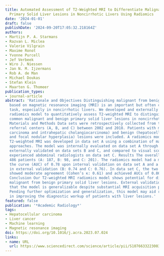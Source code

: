 ```yaml
---
title: Automated Assessment of T2-Weighted MRI to Differentiate Malignant and Benign
  Primary Solid Liver Lesions in Noncirrhotic Livers Using Radiomics
date: '2024-01-01'
draft: false
publishDate: '2024-09-20T17:05:32.218164Z'
authors:
- Martijn P. A. Starmans
- Razvan L. Miclea
- Valerie Vilgrain
- Maxime Ronot
- Yvonne Purcell
- Jef Verbeek
- Wiro J. Niessen
- Jan N. M. Ijzermans
- Rob A. de Man
- Michael Doukas
- Stefan Klein
- Maarten G. Thomeer
publication_types:
- journal-article
abstract: 'Rationale and Objectives Distinguishing malignant from benign liver lesions
  based on magnetic resonance imaging (MRI) is an important but often challenging
  task, especially in noncirrhotic livers. We developed and externally validated a
  radiomics model to quantitatively assess T2-weighted MRI to distinguish the most
  common malignant and benign primary solid liver lesions in noncirrhotic livers.
  Materials and Methods Data sets were retrospectively collected from three tertiary
  referral centers (A, B, and C) between 2002 and 2018. Patients with malignant (hepatocellular
  carcinoma and intrahepatic cholangiocarcinoma) and benign (hepatocellular adenoma
  and focal nodular hyperplasia) lesions were included. A radiomics model based on
  T2-weighted MRI was developed in data set A using a combination of machine learning
  approaches. The model was internally evaluated on data set A through cross-validation,
  externally validated on data sets B and C, and compared to visual scoring of two
  experienced abdominal radiologists on data set C. Results The overall data set included
  486 patients (A: 187, B: 98, and C: 201). The radiomics model had a mean area under
  the curve (AUC) of 0.78 upon internal validation on data set A and a similar AUC
  in external validation (B: 0.74 and C: 0.76). In data set C, the two radiologists
  showed moderate agreement (Cohen’s κ: 0.61) and achieved AUCs of 0.86 and 0.82.
  Conclusion Our T2-weighted MRI radiomics model shows potential for distinguishing
  malignant from benign primary solid liver lesions. External validation indicated
  that the model is generalizable despite substantial MRI acquisition protocol differences.
  Pending further optimization and generalization, this model may aid radiologists
  in improving the diagnostic workup of patients with liver lesions.'
featured: false
publication: '*Academic Radiology*'
tags:
- Hepatocellular carcinoma
- Liver cancer
- Machine learning
- Magnetic resonance imaging
doi: https://doi.org/10.1016/j.acra.2023.07.024
links:
- name: URL
  url: https://www.sciencedirect.com/science/article/pii/S1076633223003938
---
```


